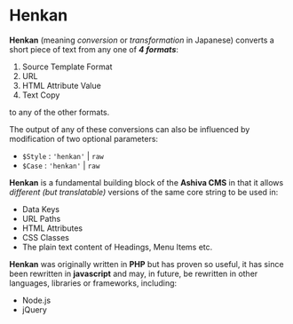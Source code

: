 # Henkan

**Henkan** (meaning _conversion_ or _transformation_ in Japanese) converts a short piece of text from any one of ***4 formats***:

 1) Source Template Format
 2) URL
 3) HTML Attribute Value
 4) Text Copy

to any of the other formats.

The output of any of these conversions can also be influenced by modification of two optional parameters:

 - `$Style` : `'henkan'` | `raw`
 - `$Case` : `'henkan'` | `raw`  

**Henkan** is a fundamental building block of the **Ashiva CMS** in that it allows _different (but translatable)_ versions of the same core string to be used in:

 - Data Keys
 - URL Paths
 - HTML Attributes
 - CSS Classes
 - The plain text content of Headings, Menu Items etc.

**Henkan** was originally written in **PHP** but has proven so useful, it has since been rewritten in **javascript** and may, in future, be rewritten in other languages, libraries or frameworks, including:

 - Node.js
 - jQuery

